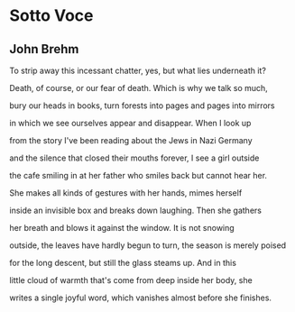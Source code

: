 # Sotto Voce
## John Brehm
To strip away this incessant chatter,
yes, but what lies underneath it?

Death, of course, or our fear of death.
Which is why we talk so much,

bury our heads in books, turn forests
into pages and pages into mirrors

in which we see ourselves appear
and disappear. When I look up

from the story I've been reading
about the Jews in Nazi Germany

and the silence that closed their
mouths forever, I see a girl outside

the cafe smiling in at her father
who smiles back but cannot hear her.

She makes all kinds of gestures
with her hands, mimes herself

inside an invisible box and breaks
down laughing. Then she gathers

her breath and blows it against
the window. It is not snowing

outside, the leaves have hardly begun
to turn, the season is merely poised

for the long descent, but still
the glass steams up. And in this

little cloud of warmth that's come
from deep inside her body, she

writes a single joyful word, which
vanishes almost before she finishes.